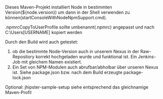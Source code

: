 Dieses Maven-Projekt installiert Node in bestimmten Version(${node.version}) um dann in der Shell verwenden zu können(startConsoleWithNodeNpmSupport.cmd).

.npmrcCopyToUserProfile sollte umbenannt(.npmrc) angepasst und nach C:\Users\[USERNAME] kopiert werden

Durch den Build wird auch getestet: 
1. ob die bestimmte Node-Version auch in unserem Nexus in der Raw-Repository korrekt hochgeladen wurde und funktional ist. Ein Jenkins-Job mit gleichem Namen existiert.
2. Ein Set von NPM-Modulen auch abrufbar/abholbar über unseren Nexus ist. Siehe package.json bzw. nach dem Build erzeugte package-lock.json

Optional: jhipster-sample-setup siehe entsprechend das gleichnamige Maven-Profil


